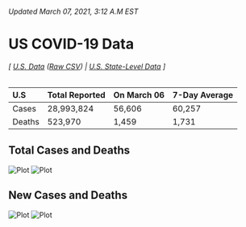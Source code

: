 ###### Updated March 07, 2021, 3:12 A.M EST
# US COVID-19 Data 
###### [ [U.S. Data](us.csv) ([Raw CSV](https://raw.githubusercontent.com/drebrb/covid-19-data/master/us.csv)) | [U.S. State-Level Data](states) ]
| U.S    | Total Reported   | On March 06   | 7-Day Average   |
|:-------|:-----------------|:--------------|:----------------|
| Cases  | 28,993,824       | 56,606        | 60,257          |
| Deaths | 523,970          | 1,459         | 1,731           |
## Total Cases and Deaths
![Plot](https://github.com/drebrb/covid-19-data/blob/master/plots/US_Total_COVID-19_Cases.png)
![Plot](https://github.com/drebrb/covid-19-data/blob/master/plots/US_Total_COVID-19_Deaths.png)
## New Cases and Deaths
![Plot](https://github.com/drebrb/covid-19-data/blob/master/plots/US_New_COVID-19_Cases.png)
![Plot](https://github.com/drebrb/covid-19-data/blob/master/plots/US_New_COVID-19_Deaths.png)
